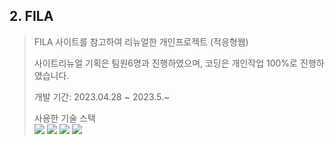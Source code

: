 ## 2. FILA
> FILA 사이트를 참고하여 리뉴얼한 개인프로젝트 (적응형웹)  
>
> 사이트리뉴얼 기획은 팀원6명과 진행하였으며, 코딩은 개인작업 100%로 진행하였습니다.  
>  
> 개발 기간: 2023.04.28 ~ 2023.5.~
>
> 사용한 기술 스택  
<a href="#!"><img src="https://img.shields.io/badge/html5-E34F26?style=flat&logo=html5&logoColor=white"/></a>
<a href="#!"><img src="https://img.shields.io/badge/css3-1572B6?style=flat&logo=css3&logoColor=white"/></a>
<a href="#!"><img src="https://img.shields.io/badge/jquery-0769AD?style=flat&logo=jquery&logoColor=white"/></a>
<a href="#!"><img src="https://img.shields.io/badge/javascript-F7DF1E?style=flat&logo=javascript&logoColor=white"/></a>
